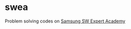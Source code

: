 # swea
Problem solving codes on [Samsung SW Expert Academy](https://swexpertacademy.com/main/main.do)

